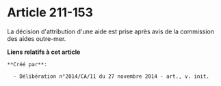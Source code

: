# Article 211-153

La décision d'attribution d'une aide est prise après avis de la commission des aides outre-mer.

**Liens relatifs à cet article**

	**Créé par**:

	  - Délibération n°2014/CA/11 du 27 novembre 2014 - art., v. init.
